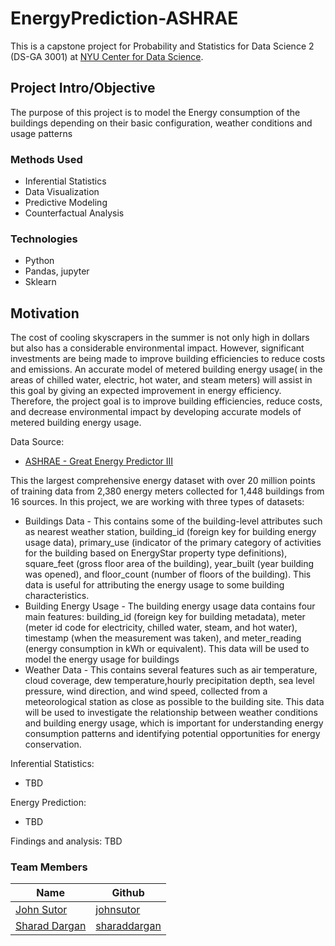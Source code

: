 # EnergyPrediction-ASHRAE
This is a capstone project for Probability and Statistics for Data Science 2 (DS-GA 3001) at [NYU Center for Data Science](https://cds.nyu.edu/). 

## Project Intro/Objective
The purpose of this project is to model the Energy consumption of the buildings depending on their basic configuration, weather conditions and usage patterns

### Methods Used
* Inferential Statistics
* Data Visualization
* Predictive Modeling
* Counterfactual Analysis

### Technologies
* Python
* Pandas, jupyter
* Sklearn

## Motivation
The cost of cooling skyscrapers in the summer is not only high in dollars but also has a considerable environmental impact. However, significant investments are being made to improve building efficiencies to reduce costs and emissions. An accurate model of metered building energy usage( in the areas of chilled water, electric, hot water, and steam meters) will assist in this goal by giving an expected improvement in energy efficiency. Therefore, the project goal is to improve building efficiencies, reduce costs, and decrease environmental impact by developing accurate models of metered building energy usage.
 
Data Source:
* [ASHRAE - Great Energy Predictor III](https://www.kaggle.com/competitions/ashrae-energy-prediction/data)

This the largest comprehensive energy dataset with over 20 million points of training data from 2,380 energy meters collected for 1,448 buildings from 16 sources.
In this project, we are working with three types of datasets:
- Buildings Data - This contains some of the building-level attributes such as nearest weather station, building_id (foreign key for building energy usage data), primary_use (indicator of the primary category of activities for the building based on EnergyStar property type definitions), square_feet (gross floor area of the building), year_built (year building was opened), and floor_count (number of floors of the building). This data is useful for attributing the energy usage to some building characteristics.
- Building Energy Usage - The building energy usage data contains four main features: building_id (foreign key for building metadata), meter (meter id code for electricity, chilled water, steam, and hot water), timestamp (when the measurement was taken), and meter_reading (energy consumption in kWh or equivalent). This data will be used to model the energy usage for buildings
- Weather Data - This contains several features such as air temperature, cloud coverage, dew temperature,hourly precipitation depth, sea level pressure, wind direction, and wind speed, collected from a meteorological station as close as possible to the building site. This data will be used to investigate the relationship between weather conditions and building energy usage, which is important for understanding energy consumption patterns and identifying potential opportunities for energy conservation.

Inferential Statistics:
* TBD

Energy Prediction:
* TBD


Findings and analysis: TBD

### Team Members

|Name     |  Github   | 
|---------|-----------------|
|[John Sutor](https://www.linkedin.com/in/johnsutor3/)|  [johnsutor](https://github.com/johnsutor)       |
|[Sharad Dargan](https://www.linkedin.com/in/sharaddargan/) |  [sharaddargan](https://github.com/sharad5)    |
